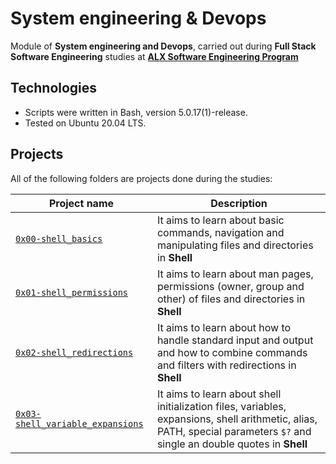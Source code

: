# System engineering & Devops
Module of **System engineering and Devops**, carried out during **Full Stack Software Engineering** studies at **[ALX Software Engineering Program](https://www.alxafrica.com)**

## Technologies
* Scripts were written in Bash, version 5.0.17(1)-release.
* Tested on Ubuntu 20.04 LTS.

## Projects
All of the following folders are projects done during the studies:

| Project name | Description |
| ------------ | ----------- |
| [`0x00-shell_basics`](https://github.com/samboamah/alx-system_engineering-devops/tree/master/0x00-shell_basics) | It aims to learn about basic commands, navigation and manipulating files and directories in **Shell** |
| [`0x01-shell_permissions`](https://github.com/samboamah/alx-system_engineering-devops/tree/master/0x01-shell_permissions) | It aims to learn about man pages, permissions (owner, group and other) of files and directories in **Shell** |
| [`0x02-shell_redirections`](https://github.com/samboamah/alx-system_engineering-devops/tree/master/0x02-shell_redirections) | It aims to learn about how to handle standard input and output and how to combine commands and filters with redirections in **Shell** |
| [`0x03-shell_variable_expansions`](https://github.com/samboamah/alx-system_engineering-devops/tree/master/0x03-shell_variables_expansions) | It aims to learn about shell initialization files, variables, expansions, shell arithmetic, alias, PATH, special parameters `$?` and single an double quotes in **Shell** |
